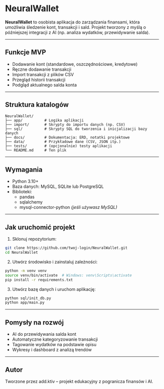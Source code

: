 # NeuralWallet

**NeuralWallet** to osobista aplikacja do zarządzania finansami, która umożliwia śledzenie kont, transakcji i sald. Projekt tworzony z myślą o późniejszej integracji z AI (np. analiza wydatków, przewidywanie salda).

---

## Funkcje MVP

- Dodawanie kont (standardowe, oszczędnościowe, kredytowe)
- Ręczne dodawanie transakcji
- Import transakcji z plików CSV
- Przegląd historii transakcji
- Podgląd aktualnego salda konta

---

## Struktura katalogów

```
NeuralWallet/
├── app/          # Logika aplikacji
├── import/       # Skrypty do importu danych (np. CSV)
├── sql/          # Skrypty SQL do tworzenia i inicjalizacji bazy danych
├── docs/         # Dokumentacja: ERD, notatki projektowe
├── data/         # Przykładowe dane (CSV, JSON itp.)
├── tests/        # (opcjonalnie) testy aplikacji
└── README.md     # Ten plik
```

---

## Wymagania

- Python 3.10+
- Baza danych: MySQL, SQLite lub PostgreSQL
- Biblioteki:
  - pandas
  - sqlalchemy
  - mysql-connector-python _(jeśli używasz MySQL)_

---

## Jak uruchomić projekt

1. Sklonuj repozytorium:

```bash
git clone https://github.com/twoj-login/NeuralWallet.git
cd NeuralWallet
```

2. Utwórz środowisko i zainstaluj zależności:

```bash
python -m venv venv
source venv/bin/activate  # Windows: venv\Scripts\activate
pip install -r requirements.txt
```

3. Utwórz bazę danych i uruchom aplikację:

```bash
python sql/init_db.py
python app/main.py
```

---

## Pomysły na rozwój

- AI do przewidywania salda kont
- Automatyczne kategoryzowanie transakcji
- Tagowanie wydatków na podstawie opisu
- Wykresy i dashboard z analizą trendów

---

## Autor

Tworzone przez add.ktiv – projekt edukacyjny z pogranicza finansów i AI.
